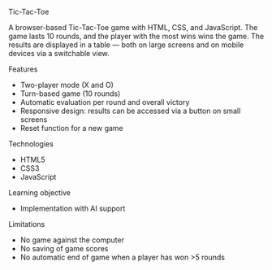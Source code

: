 Tic-Tac-Toe

A browser-based Tic-Tac-Toe game with HTML, CSS, and JavaScript. The game lasts 10 rounds, 
and the player with the most wins wins the game. The results are displayed in a table — both 
on large screens and on mobile devices via a switchable view.

Features
- Two-player mode (X and O)
- Turn-based game (10 rounds)
- Automatic evaluation per round and overall victory
- Responsive design: results can be accessed via a button on small screens
- Reset function for a new game

Technologies
- HTML5
- CSS3
- JavaScript

Learning objective
- Implementation with AI support

Limitations
- No game against the computer
- No saving of game scores
- No automatic end of game when a player has won >5 rounds


